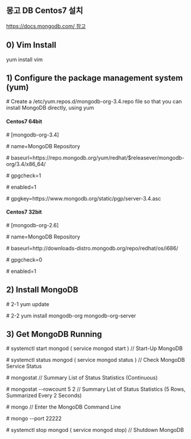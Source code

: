 <h2>몽고 DB Centos7 설치</h2>
<a href="https://docs.mongodb.com">https://docs.mongodb.com/ 참고</a>
<div>
	<h2> 0) Vim Install </h2>
	<p>yum install vim</p>
</div>
<div>
	<h2> 1) Configure the package management system (yum) </h2>
	<p># Create a /etc/yum.repos.d/mongodb-org-3.4.repo file so that you can install MongoDB directly, using yum </p>
</div>

<div>
	<h4>Centos7 64bit</h4>
	<p># [mongodb-org-3.4] </p>
	<p># name=MongoDB Repository</p>
	<p># baseurl=https://repo.mongodb.org/yum/redhat/$releasever/mongodb-org/3.4/x86_64/</p>
	<p># gpgcheck=1</p>
	<p># enabled=1</p>
	<p># gpgkey=https://www.mongodb.org/static/pgp/server-3.4.asc</p>
</div>
<div>
	<h4>Centos7 32bit</h4>
	<p># [mongodb-org-2.6]</p>
	<p># name=MongoDB Repository</p>
	<p># baseurl=http://downloads-distro.mongodb.org/repo/redhat/os/i686/</p>
	<p># gpgcheck=0</p>
	<p># enabled=1</p>
</div>
<div>
	<h2> 2) Install MongoDB </h2>
	<p># 2-1 yum update</p>
	<p># 2-2 yum install mongodb-org mongodb-org-server</p>
</div>
<div>
	<h2> 3) Get MongoDB Running</h2>
	<p># systemctl start mongod ( service mongod start ) // Start-Up MongoDB</p>
	<p># systemctl status mongod ( service mongod status ) // Check MongoDB Service Status</p>
	<p># mongostat // Summary List of Status Statistics (Continuous)</p>
	<p># mongostat --rowcount 5 2 // Summary List of Status Statistics (5 Rows, Summarized Every 2 Seconds)</p>
	<p># mongo // Enter the MongoDB Command Line</p>
	<p># mongo --port 22222</p>
	<p># systemctl stop mongod ( service mongod stop) // Shutdown MongoDB </p>
</div>
